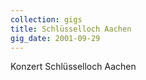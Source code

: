 ```yaml
---
collection: gigs
title: Schlüsselloch Aachen
gig_date: 2001-09-29
---
```


Konzert	Schlüsselloch Aachen	